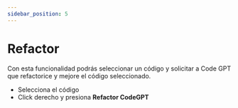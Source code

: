 ```yaml
---
sidebar_position: 5
---
```


# Refactor

Con esta funcionalidad podrás seleccionar un código y solicitar a Code GPT que refactorice y mejore el código seleccionado.

- Selecciona el código
- Click derecho y presiona **Refactor CodeGPT**






